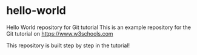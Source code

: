 # hello-world
Hello World repository for Git tutorial
This is an example repository for the Git tutorial on https://www.w3schools.com

This repository is built step by step in the tutorial!
